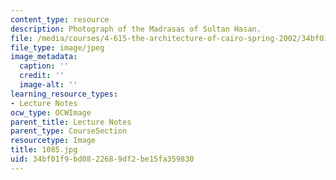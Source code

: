 ```yaml
---
content_type: resource
description: Photograph of the Madrasas of Sultan Hasan.
file: /media/courses/4-615-the-architecture-of-cairo-spring-2002/34bf01f9bd0822689df2be15fa359830_1085.jpg
file_type: image/jpeg
image_metadata:
  caption: ''
  credit: ''
  image-alt: ''
learning_resource_types:
- Lecture Notes
ocw_type: OCWImage
parent_title: Lecture Notes
parent_type: CourseSection
resourcetype: Image
title: 1085.jpg
uid: 34bf01f9-bd08-2268-9df2-be15fa359830
---
```

